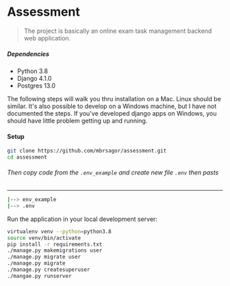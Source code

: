 # Assessment

> The project is basically an online exam task management backend web application.

##### Dependencies

- Python 3.8
- Django 4.1.0
- Postgres  13.0

The following steps will walk you thru installation on a Mac. Linux should be similar. It's also possible to develop 
on a Windows machine, but I have not documented the steps. If you've developed django apps on Windows, you should have little problem getting up and running.


#### Setup

```bash
git clone https://github.com/mbrsagor/assessment.git
cd assessment
```

###### Then copy code from the ``.env_example`` and create new file `.env` then pasts

-------------------------------------------
```bash
|--> env_example
|--> .env
```

Run the application in your local development server:

```bash
virtualenv venv --python=python3.8
source venv/bin/activate
pip install -r requirements.txt
./manage.py makemigrations user
./manage.py migrate user
./manage.py migrate
./manage.py createsuperuser
./mangae.py runserver
```
